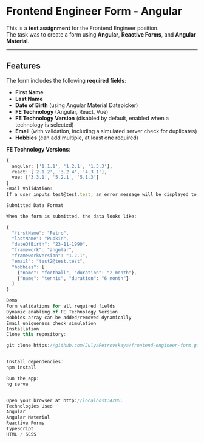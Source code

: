 # Frontend Engineer Form - Angular

This is a **test assignment** for the Frontend Engineer position.  
The task was to create a form using **Angular**, **Reactive Forms**, and **Angular Material**.

---

## Features

The form includes the following **required fields**:

- **First Name**
- **Last Name**
- **Date of Birth** (using Angular Material Datepicker)
- **FE Technology** (Angular, React, Vue)
- **FE Technology Version** (disabled by default, enabled when a technology is selected)
- **Email** (with validation, including a simulated server check for duplicates)
- **Hobbies** (can add multiple, at least one required)

**FE Technology Versions**:

```ts
{
  angular: ['1.1.1', '1.2.1', '1.3.3'],
  react: ['2.1.2', '3.2.4', '4.3.1'],
  vue: ['3.3.1', '5.2.1', '5.1.3']
}
Email Validation:
If a user inputs test@test.test, an error message will be displayed to simulate a server-side check.

Submitted Data Format

When the form is submitted, the data looks like:

{
  "firstName": "Petro",
  "lastName": "Pupkin",
  "dateOfBirth": "23-11-1990",
  "framework": "angular",
  "frameworkVersion": "1.2.1",
  "email": "test2@test.test",
  "hobbies": [
    {"name": "football", "duration": "2 month"},
    {"name": "tennis", "duration": "6 month"}
  ]
}

Demo
Form validations for all required fields
Dynamic enabling of FE Technology Version
Hobbies array can be added/removed dynamically
Email uniqueness check simulation
Installation
Clone this repository:

git clone https://github.com/JulyaPetrovskaya/frontend-engineer-form.git


Install dependencies:
npm install

Run the app:
ng serve


Open your browser at http://localhost:4200.
Technologies Used
Angular
Angular Material
Reactive Forms
TypeScript
HTML / SCSS
